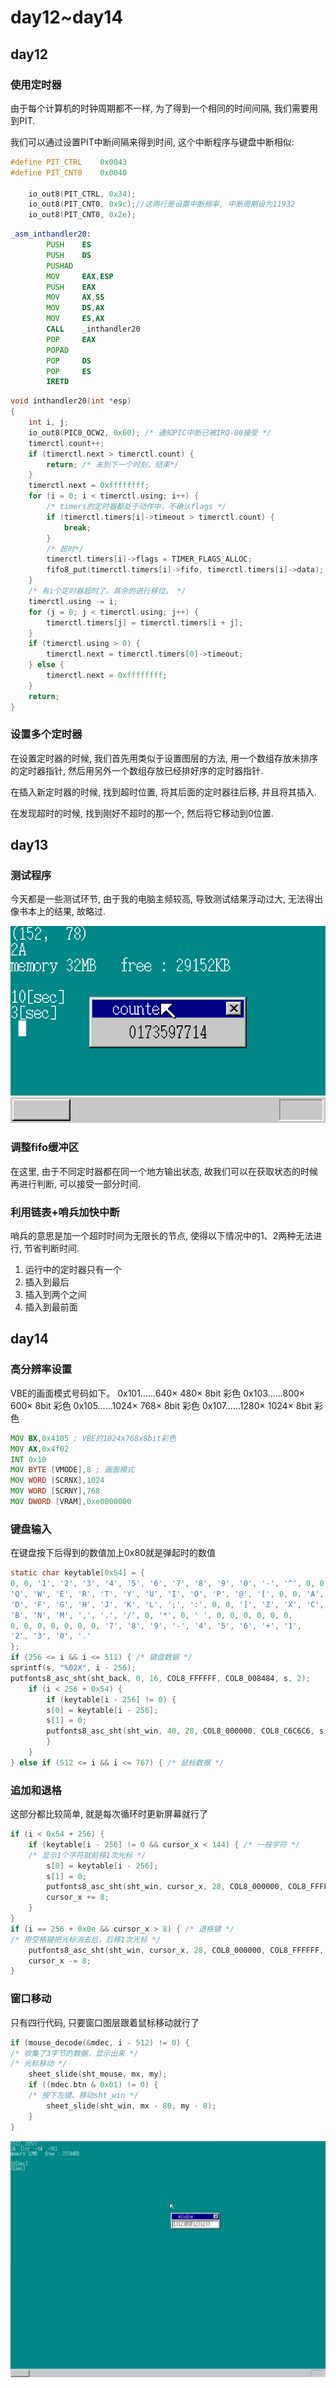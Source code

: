 # day12~day14

## day12

### 使用定时器

由于每个计算机的时钟周期都不一样,  为了得到一个相同的时间间隔, 我们需要用到PIT.

我们可以通过设置PIT中断间隔来得到时间, 这个中断程序与键盘中断相似:

```c
#define PIT_CTRL	0x0043
#define PIT_CNT0	0x0040

	io_out8(PIT_CTRL, 0x34);
	io_out8(PIT_CNT0, 0x9c);//这两行是设置中断频率, 中断周期设为11932
	io_out8(PIT_CNT0, 0x2e);
```

```asm
_asm_inthandler20:
		PUSH	ES
		PUSH	DS
		PUSHAD
		MOV		EAX,ESP
		PUSH	EAX
		MOV		AX,SS
		MOV		DS,AX
		MOV		ES,AX
		CALL	_inthandler20
		POP		EAX
		POPAD
		POP		DS
		POP		ES
		IRETD
```

```c
void inthandler20(int *esp)
{
	int i, j;
	io_out8(PIC0_OCW2, 0x60); /* 通知PIC中断已被IRQ-00接受 */
	timerctl.count++;
	if (timerctl.next > timerctl.count) {
		return; /* 未到下一个时刻，结束*/
	}
	timerctl.next = 0xffffffff;
	for (i = 0; i < timerctl.using; i++) {
		/* timers的定时器都处于动作中，不确认flags */
		if (timerctl.timers[i]->timeout > timerctl.count) {
			break;
		}
		/* 超时*/
		timerctl.timers[i]->flags = TIMER_FLAGS_ALLOC;
		fifo8_put(timerctl.timers[i]->fifo, timerctl.timers[i]->data);
	}
	/* 有i个定时器超时了。其余的进行移位。 */
	timerctl.using -= i;
	for (j = 0; j < timerctl.using; j++) {
		timerctl.timers[j] = timerctl.timers[i + j];
	}
	if (timerctl.using > 0) {
		timerctl.next = timerctl.timers[0]->timeout;
	} else {
		timerctl.next = 0xffffffff;
	}
	return;
}
```

### 设置多个定时器

在设置定时器的时候, 我们首先用类似于设置图层的方法, 用一个数组存放未排序的定时器指针, 然后用另外一个数组存放已经排好序的定时器指针. 

在插入新定时器的时候, 找到超时位置, 将其后面的定时器往后移, 并且将其插入.

在发现超时的时候, 找到刚好不超时的那一个, 然后将它移动到0位置.

## day13

### 测试程序

今天都是一些测试环节, 由于我的电脑主频较高, 导致测试结果浮动过大, 无法得出像书本上的结果, 故略过.

![1553785304810](assets/1553785304810.png)

### 调整fifo缓冲区

在这里, 由于不同定时器都在同一个地方输出状态, 故我们可以在获取状态的时候再进行判断, 可以接受一部分时间.

### 利用链表+哨兵加快中断

哨兵的意思是加一个超时时间为无限长的节点, 使得以下情况中的1、2两种无法进行, 节省判断时间.

1. 运行中的定时器只有一个
2. 插入到最后
3. 插入到两个之间
4. 插入到最前面

## day14

### 高分辨率设置

VBE的画面模式号码如下。
0x101……640× 480× 8bit 彩色
0x103……800× 600× 8bit 彩色
0x105……1024× 768× 8bit 彩色
0x107……1280× 1024× 8bit 彩色

```asm
MOV BX,0x4105 ; VBE的1024x768x8bit彩色
MOV AX,0x4f02
INT 0x10
MOV BYTE [VMODE],8 ; 画面模式
MOV WORD [SCRNX],1024
MOV WORD [SCRNY],768
MOV DWORD [VRAM],0xe0000000
```

### 键盘输入

在键盘按下后得到的数值加上0x80就是弹起时的数值

``` c
static char keytable[0x54] = {
0, 0, '1', '2', '3', '4', '5', '6', '7', '8', '9', '0', '-', '^', 0, 0,
'Q', 'W', 'E', 'R', 'T', 'Y', 'U', 'I', 'O', 'P', '@', '[', 0, 0, 'A', 'S',
'D', 'F', 'G', 'H', 'J', 'K', 'L', ';', ':', 0, 0, ']', 'Z', 'X', 'C', 'V',
'B', 'N', 'M', ',', '.', '/', 0, '*', 0, ' ', 0, 0, 0, 0, 0, 0,
0, 0, 0, 0, 0, 0, 0, '7', '8', '9', '-', '4', '5', '6', '+', '1',
'2', '3', '0', '.'
};
if (256 <= i && i <= 511) { /* 键盘数据 */
sprintf(s, "%02X", i - 256);
putfonts8_asc_sht(sht_back, 0, 16, COL8_FFFFFF, COL8_008484, s, 2);
    if (i < 256 + 0x54) {
        if (keytable[i - 256] != 0) {
        s[0] = keytable[i - 256];
        s[1] = 0;	
        putfonts8_asc_sht(sht_win, 40, 28, COL8_000000, COL8_C6C6C6, s, 1);
        }
    }
} else if (512 <= i && i <= 767) { /* 鼠标数据 */
```

### 追加和退格

这部分都比较简单, 就是每次循环时更新屏幕就行了

```c
if (i < 0x54 + 256) {
    if (keytable[i - 256] != 0 && cursor_x < 144) { /* 一般字符 */
    /* 显示1个字符就前移1次光标 */
        s[0] = keytable[i - 256];
        s[1] = 0;
        putfonts8_asc_sht(sht_win, cursor_x, 28, COL8_000000, COL8_FFFFFF, s, 1);
        cursor_x += 8;
    }
}
if (i == 256 + 0x0e && cursor_x > 8) { /* 退格键 */
/* 用空格键把光标消去后，后移1次光标 */
    putfonts8_asc_sht(sht_win, cursor_x, 28, COL8_000000, COL8_FFFFFF, " ", 1);
    cursor_x -= 8;
}
```

### 窗口移动

只有四行代码, 只要窗口图层跟着鼠标移动就行了

```c
if (mouse_decode(&mdec, i - 512) != 0) {
/* 收集了3字节的数据，显示出来 */
/* 光标移动 */
    sheet_slide(sht_mouse, mx, my);	
	if ((mdec.btn & 0x01) != 0) {
	/* 按下左键、移动sht_win */
		sheet_slide(sht_win, mx - 80, my - 8);
	}
}
```

![1553786413901](assets/1553786413901.png)

